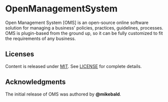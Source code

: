 # OpenManagementSystem

Open Management System [OMS] is an open-source online software solution for managing a business' policies, practices, guidelines, processes. OMS is plugin-based from the ground up, so it can be fully customized to fit the requirements of any business.

## Licenses

Content is released under [MIT](https://mit-license.org/). See [LICENSE](LICENSE) for complete details.

## Acknowledgments

The initial release of OMS was authored by **@mikebald**.
